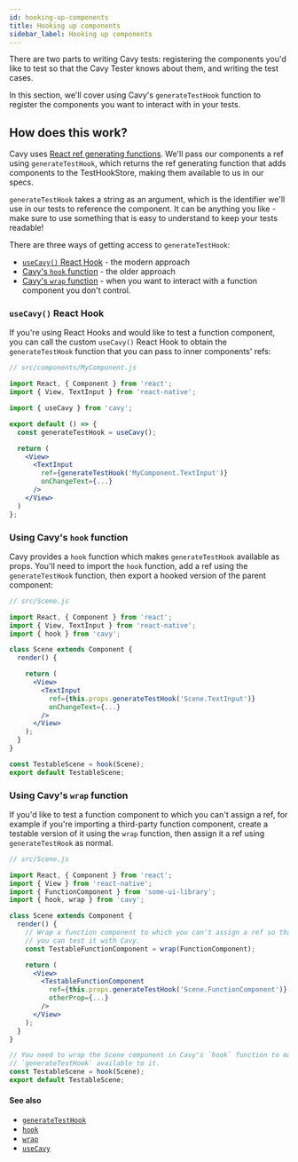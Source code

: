 ```yaml
---
id: hooking-up-components
title: Hooking up components 
sidebar_label: Hooking up components
---
```


There are two parts to writing Cavy tests: registering the components you'd like
to test so that the Cavy Tester knows about them, and writing the
test cases.

In this section, we'll cover using Cavy's `generateTestHook` function to
register the components you want to interact with in your tests.

## How does this work?

Cavy uses [React ref generating functions](https://reactjs.org/docs/refs-and-the-dom.html).
We'll pass our components a ref using `generateTestHook`, which returns the
ref generating function that adds components to the TestHookStore, making them
available to us in our specs.

`generateTestHook` takes a string as an argument, which is the identifier
we'll use in our tests to reference the component. It can be anything you
like - make sure to use something that is easy to understand to keep your tests
readable!

There are three ways of getting access to `generateTestHook`:

* [`useCavy()` React Hook](#usecavy-react-hook) - the modern approach
* [Cavy's `hook` function](#using-cavy-s-hook-function) - the older approach
* [Cavy's `wrap` function](#using-cavy-s-wrap-function) - when you want to
  interact with a function component you don't control.

### `useCavy()` React Hook

If you're using React Hooks and would like to test a function component, you can
call the custom `useCavy()` React Hook to obtain the `generateTestHook` function
that you can pass to inner components' refs:

```jsx
// src/components/MyComponent.js

import React, { Component } from 'react';
import { View, TextInput } from 'react-native';

import { useCavy } from 'cavy';

export default () => {
  const generateTestHook = useCavy();

  return (
    <View>
      <TextInput
        ref={generateTestHook('MyComponent.TextInput')}
        onChangeText={...}
      />
    </View>   
  )
};
```

### Using Cavy's `hook` function

Cavy provides a `hook` function which makes `generateTestHook` available as props.
You'll need to import the `hook` function, add a ref using the `generateTestHook`
function, then export a hooked version of the parent component:

```jsx
// src/Scene.js

import React, { Component } from 'react';
import { View, TextInput } from 'react-native';
import { hook } from 'cavy';

class Scene extends Component {
  render() {

    return (
      <View>
        <TextInput
          ref={this.props.generateTestHook('Scene.TextInput')}
          onChangeText={...}
        />
      </View>      
    );
  }
}

const TestableScene = hook(Scene);
export default TestableScene;
```

### Using Cavy's `wrap` function

If you'd like to test a function component to which you can't assign a ref,
for example if you're importing a third-party function component, create
a testable version of it using the `wrap` function, then assign it a ref using
`generateTestHook` as normal.

```jsx
// src/Scene.js

import React, { Component } from 'react';
import { View } from 'react-native';
import { FunctionComponent } from 'some-ui-library';
import { hook, wrap } from 'cavy';

class Scene extends Component {
  render() {
    // Wrap a function component to which you can't assign a ref so that
    // you can test it with Cavy.
    const TestableFunctionComponent = wrap(FunctionComponent);

    return (
      <View>
        <TestableFunctionComponent
          ref={this.props.generateTestHook('Scene.FunctionComponent')}
          otherProp={...}
        />
      </View>      
    );
  }
}

// You need to wrap the Scene component in Cavy's `hook` function to make
// `generateTestHook` available to it.
const TestableScene = hook(Scene);
export default TestableScene;
```

#### See also

* [`generateTestHook`](../api/test-hooks#generatetesthookidentifier-func)
* [`hook`](../api/test-hooks#hookwrappedcomponent)
* [`wrap`](../api/test-hooks#wrapfunctioncomponent)
* [`useCavy`](../api/test-hooks#usecavy)
